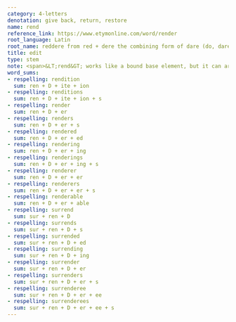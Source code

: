 ```yaml
---
category: 4-letters
denotation: give back, return, restore
name: rend
reference_link: https://www.etymonline.com/word/render
root_language: Latin
root_name: reddere from red + dere the combining form of dare (do, dare, dedi, datus)
title: edit
type: stem
note: <span>&LT;rend&GT; works like a bound base element, but it can arguably be analyzed into &LT;ren&GT; + &LT;<a href="https://wordsums.info/bases/1-letter/d-dere-dare-do/">D</a>&GT;, where &LT;D&GT; is the base element.</span>
word_sums:
- respelling: rendition
  sum: ren + D + ite + ion
- respelling: renditions
  sum: ren + D + ite + ion + s
- respelling: render
  sum: ren + D + er
- respelling: renders
  sum: ren + D + er + s
- respelling: rendered
  sum: ren + D + er + ed
- respelling: rendering
  sum: ren + D + er + ing
- respelling: renderings
  sum: ren + D + er + ing + s
- respelling: renderer
  sum: ren + D + er + er
- respelling: renderers
  sum: ren + D + er + er + s
- respelling: renderable
  sum: ren + D + er + able
- respelling: surrend
  sum: sur + ren + D
- respelling: surrends
  sum: sur + ren + D + s
- respelling: surrended
  sum: sur + ren + D + ed
- respelling: surrending
  sum: sur + ren + D + ing
- respelling: surrender
  sum: sur + ren + D + er
- respelling: surrenders
  sum: sur + ren + D + er + s
- respelling: surrenderee
  sum: sur + ren + D + er + ee
- respelling: surrenderees
  sum: sur + ren + D + er + ee + s
---
```

